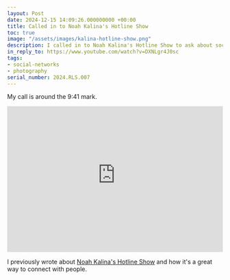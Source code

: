 ```yaml
---
layout: Post
date: 2024-12-15 14:09:26.000000000 +00:00
title: Called in to Noah Kalina's Hotline Show
toc: true
image: "/assets/images/kalina-hotline-show.png"
description: I called in to Noah Kalina's Hotline Show to ask about social networks.
in_reply_to: https://www.youtube.com/watch?v=DXNLgr4J0sc
tags:
- social-networks
- photography
serial_number: 2024.RLS.007
---
```

My call is around the 9:41 mark.

<iframe width="100%" height="340" src="https://www.youtube-nocookie.com/embed/DXNLgr4J0sc?si=E092_c0lOvzXxt_S" title="YouTube video player" frameborder="0" allow="accelerometer; autoplay; clipboard-write; encrypted-media; gyroscope; picture-in-picture; web-share" referrerpolicy="strict-origin-when-cross-origin" allowfullscreen></iframe>

I previously wrote about [Noah Kalina's Hotline Show](https://www.joshbeckman.org/notes/hotline-show-by-noah-kalina) and how it's a great way to connect with people.
